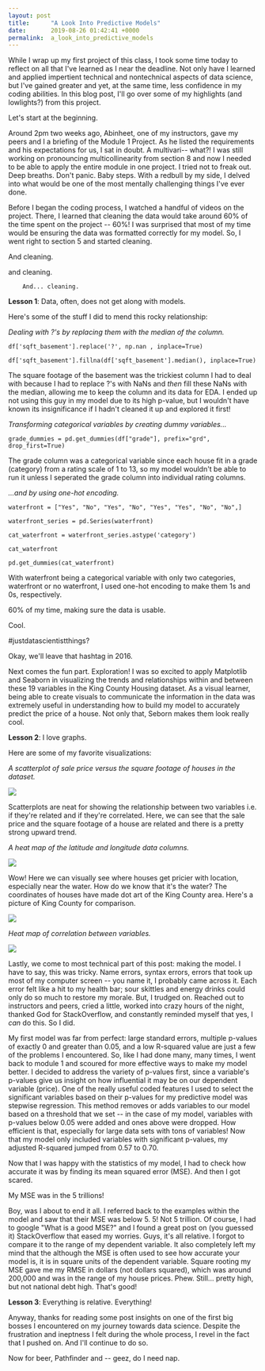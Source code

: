 ```yaml
---
layout: post
title:      "A Look Into Predictive Models"
date:       2019-08-26 01:42:41 +0000
permalink:  a_look_into_predictive_models
---
```


While I wrap up my first project of this class, I took some time today to reflect on all that I've learned as I near the deadline. Not only have I learned and applied impertient technical and nontechnical aspects of data science, but I've gained greater and yet, at the same time, less confidence in my coding abilities. In this blog post, I'll go over some of my highlights (and lowlights?) from this project.

Let's start at the beginning.

Around 2pm two weeks ago, Abinheet, one of my instructors, gave my peers and I a briefing of the Module 1 Project. As he listed the requirements and his expectations for us, I sat in doubt. A multivari-- what?! I was still working on pronouncing multicollinearity from section 8 and now I needed to be able to apply the entire module in one project. I tried not to freak out. Deep breaths. Don't panic. Baby steps. With a redbull by my side, I delved into what would be one of the most mentally challenging things I've ever done. 

Before I began the coding process, I watched a handful of videos on the project. There, I learned that cleaning the data would take around 60% of the time spent on the project -- 60%! I was surprised that most of my time would be ensuring the data was formatted correctly for my model. So, I went right to section 5 and started cleaning.

And cleaning.

   and cleaning.

        And... cleaning.

**Lesson 1**: Data, often, does not get along with models. 

Here's some of the stuff I did to mend this rocky relationship:

*Dealing with ?'s by replacing them with the median of the column.*

`df['sqft_basement'].replace('?', np.nan , inplace=True)`

`df['sqft_basement'].fillna(df['sqft_basement'].median(), inplace=True)`

The square footage of the basement was the trickiest column I had to deal with because I had to replace ?'s with NaNs and *then* fill these NaNs with the median, allowing me to keep the column and its data for EDA. I ended up not using this guy in my model due to its high p-value, but I wouldn't have known its insignificance if I hadn't cleaned it up and explored it first!

*Transforming categorical variables by creating dummy variables...*

`grade_dummies = pd.get_dummies(df["grade"], prefix="grd", drop_first=True)`

The grade column was a categorical variable since each house fit in a grade (category) from a rating scale of 1 to 13, so my model wouldn't be able to run it unless I seperated the grade column into individual rating columns. 

*...and by using one-hot encoding.*

`waterfront = ["Yes", "No", "Yes", "No", "Yes", "Yes", "No", "No",]`

`waterfront_series = pd.Series(waterfront)`

`cat_waterfront = waterfront_series.astype('category')`

`cat_waterfront`

`pd.get_dummies(cat_waterfront)`

With waterfront being a categorical variable with only two categories, waterfront or no waterfront, I used one-hot encoding to make them 1s and 0s, respectively. 

60% of my time, making sure the data is usable.

Cool.

#justdatascientistthings?

Okay, we'll leave that hashtag in 2016.

Next comes the fun part. Exploration! I was so excited to apply Matplotlib and Seaborn in visualizing the trends and relationships within and between these 19 variables in the King County Housing dataset. As a visual learner, being able to create visuals to communicate the information in the data was extremely useful in understanding how to build my model to accurately predict the price of a house. Not only that, Seborn makes them look really cool.

**Lesson 2**: I love graphs. 

Here are some of my favorite visualizations:

*A scatterplot of sale price versus the square footage of houses in the dataset.*

![](https://i.imgur.com/2u3dxaO.png)

Scatterplots are neat for showing the relationship between two variables i.e. if they're related and if they're correlated. Here, we can see that the sale price and the square footage of a house are related and there is a pretty strong upward trend. 

*A heat map of the latitude and longitude data columns.*

![](https://i.imgur.com/WTSQwLO.png)

Wow! Here we can visually see where houses get pricier with location, especially near the water. How do we know that it's the water? The coordinates of houses have made dot art of the King County area. Here's a picture of King County for comparison.

![](https://www.kingcounty.gov/about/region/~/media/about/maps/KC_simplemap_Oct2013.ashx) 

*Heat map of correlation between variables.*

![](https://i.imgur.com/xac49OE.png)

Lastly, we come to most technical part of this post: making the model. I have to say, this was tricky. Name errors, syntax errors, errors that took up most of my computer screen -- you name it, I probably came across it. Each error felt like a hit to my health bar; sour skittles and energy drinks could only do so much to restore my morale. But, I trudged on. Reached out to instructors and peers, cried a little, worked into crazy hours of the night, thanked God for StackOverflow, and constantly reminded myself that yes, I *can* do this. So I did. 

My first model was far from perfect: large standard errors, multiple p-values of exactly 0 and greater than 0.05, and a low R-squared value are just a few of the problems I encountered. So, like I had done many, many times, I went back to module 1 and scoured for more effective ways to make my model better. I decided to address the variety of p-values first, since a variable's p-values give us insight on how influential it may be on our dependent variable (price). One of the really useful coded features I used to select the significant variables based on their p-values for my predictive model was stepwise regression. This method removes or adds variables to our model based on a threshold that we set -- in the case of my model, variables with p-values below 0.05 were added and ones above were dropped. How efficient is that, especially for large data sets with tons of variables! Now that my model only included variables with significant p-values, my adjusted R-squared jumped from 0.57 to 0.70. 

Now that I was happy with the statistics of my model, I had to check how accurate it was by finding its mean squared error (MSE). And then I got scared. 

My MSE was in the 5 trillions! 

Boy, was I about to end it all. I referred back to the examples within the model and saw that their MSE was below 5. 5! Not 5 trillion. Of course, I had to google "What is a good MSE?" and I found a great post on (you guessed it) StackOverflow that eased my worries. Guys, it's all relative. I forgot to compare it to the range of my dependent variable. It also completely left my mind that the although the MSE is often used to see how accurate your model is, it is in square units of the dependent variable. Square rooting my MSE gave me my RMSE in dollars (not dollars squared), which was around 200,000 and was in the range of my house prices. Phew. Still... pretty high, but not national debt high. That's good! 

**Lesson 3**: Everything is relative. Everything!

Anyway, thanks for reading some post insights on one of the first big bosses I encountered on my journey towards data science.  Despite the frustration and ineptness I felt during the whole process, I revel in the fact that I pushed on. And I'll continue to do so. 

Now for beer, Pathfinder and -- geez, do I need nap. 
























